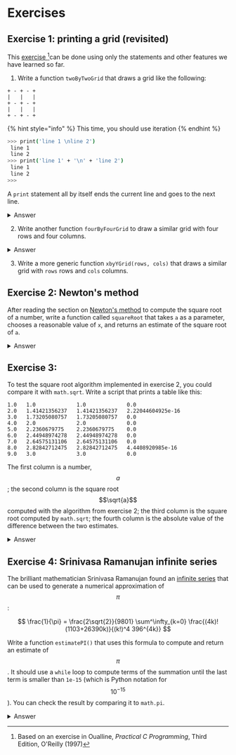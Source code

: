 # Exercises

## Exercise 1: printing a grid (revisited)

This [exercise ](#user-content-fn-1)[^1]can be done using only the statements and other features we have learned so far.

1. Write a function `twoByTwoGrid` that draws a grid like the following:

```
+ - + - +
|   |   |
+ - + - +
|   |   |
+ - + - +
```

{% hint style="info" %}
This time, you should use iteration
{% endhint %}

```bash
>>> print('line 1 \nline 2')
 line 1 
 line 2 
>>> print('line 1' + '\n' + 'line 2')
 line 1 
 line 2
>>> 
```

A `print` statement all by itself ends the current line and goes to the next line.

<details>

<summary>Answer</summary>

{% code lineNumbers="true" %}
```python
def twoByTwoGrid():
    print('+', '-', '+', '-', '+')
    print('|', ' ', '|', ' ', '|')
    print('+', '-', '+', '-', '+')
    print('|', ' ', '|', ' ', '|')
    print('+', '-', '+', '-', '+')


```
{% endcode %}

Note: this is not a very good solution, a better approach is used in the solution for the function `fourByFourGrid.`

</details>

2. Write another function `fourByFourGrid` to draw a similar grid with four rows and four columns.

<details>

<summary>Answer</summary>

{% code lineNumbers="true" %}
```python
def fourByFourGrid ():
    oddLine = '+ - ' * 4 + '+\n'
    evenLine = '|   ' * 4 + '|\n'
    grid = (oddLine + evenLine) * 4 + oddLine
    print(grid)
```
{% endcode %}

Note: This solution is better than the one given for the function `twoByTwoGrid`. It is important to familiarise ourselves with manipulating string to build the expected output.

</details>

3. Write a more generic function `xbyYGrid(rows, cols)` that draws a similar grid with `rows` rows and `cols` columns.

## Exercise 2: Newton's method

After reading the section on [Newton's method](newtons-method.md#newtons-method-for-computing-square-root) to compute the square root of a number, write a function called `squareRoot` that takes `a` as a parameter, chooses a reasonable value of `x`, and returns an estimate of the square root of `a`.

<details>

<summary>Answer</summary>



</details>

## Exercise 3:

To test the square root algorithm implemented in exercise 2, you could compare it with `math.sqrt`. Write a script that prints a table like this:

```
1.0   1.0             1.0             0.0 
2.0   1.41421356237   1.41421356237   2.22044604925e-16 
3.0   1.73205080757   1.73205080757   0.0 
4.0   2.0             2.0             0.0 
5.0   2.2360679775    2.2360679775    0.0 
6.0   2.44948974278   2.44948974278   0.0 
7.0   2.64575131106   2.64575131106   0.0 
8.0   2.82842712475   2.82842712475   4.4408920985e-16
9.0   3.0             3.0             0.0
```

The first column is a number, $$a$$; the second column is the square root $$\sqrt{a}$$ computed with the algorithm from exercise 2; the third column is the square root computed by `math.sqrt`; the fourth column is the absolute value of the difference between the two estimates.

<details>

<summary>Answer</summary>



</details>

## Exercise 4: Srinivasa Ramanujan infinite series

The brilliant mathematician Srinivasa Ramanujan found an [infinite series](https://www.wikipedia.org/wiki/Pi) that can be used to generate a numerical approximation of $$\pi$$:

$$
\frac{1}{\pi} = \frac{2\sqrt{2}}{9801} \sum^\infty_{k=0} \frac{(4k)!(1103+26390k)}{(k!)^4 396^{4k}}
$$

Write a function `estimatePI()` that uses this formula to compute and return an estimate of $$\pi$$. It should use a `while` loop to compute terms of the summation until the last term is smaller than `1e-15` (which is Python notation for $$10^{-15}$$). You can check the result by comparing it to `math.pi`.

<details>

<summary>Answer</summary>



</details>

[^1]: Based on an exercise in Oualline, _Practical C Programming_, Third Edition, O'Reilly (1997)

